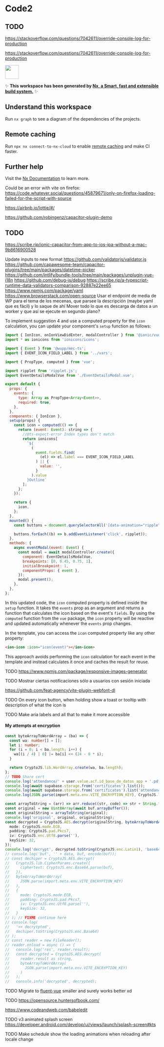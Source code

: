 # Code2

## TODO

https://stackoverflow.com/questions/7042611/override-console-log-for-production

https://stackoverflow.com/questions/7042611/override-console-log-for-production

<a href="https://nx.dev" target="_blank" rel="noreferrer"><img src="https://raw.githubusercontent.com/nrwl/nx/master/images/nx-logo.png" width="45"></a>

✨ **This workspace has been generated by [Nx, a Smart, fast and extensible build system.](https://nx.dev)** ✨

## Understand this workspace

Run `nx graph` to see a diagram of the dependencies of the projects.

## Remote caching

Run `npx nx connect-to-nx-cloud` to enable [remote caching](https://nx.app) and make CI faster.

## Further help

Visit the [Nx Documentation](https://nx.dev) to learn more.

Could be an error with vite on firefox: https://code.whatever.social/questions/45879671/only-on-firefox-loading-failed-for-the-script-with-source

https://airbnb.io/lottie/#/

https://github.com/robingenz/capacitor-plugin-demo

## TODO

https://scribe.rip/ionic-capacitor-from-app-to-ios-ipa-without-a-mac-9b8616900528

Update inputs to new format
https://github.com/validatorjs/validator.js
https://github.com/capawesome-team/capacitor-plugins/tree/main/packages/datetime-picker
https://github.com/intlify/bundle-tools/tree/main/packages/unplugin-vue-i18n
https://github.com/debug-js/debug
https://scribe.rip/a-typescript-runtime-data-validators-comparison-92887e22ee65
https://www.npmjs.com/package/yaml
https://www.browserstack.com/open-source
Usar el endpoint de media de WP para el tema de los mecenas, que parsee la descripción (maybe yaml que es fácil) y lo saque de ahí
Mover todo lo que es descarga de datos a un worker y que así se ejecute en segundo plano?

To implement suggestion 4 and use a computed property for the `icon` calculation, you can update your component's `setup` function as follows:

```javascript
import { IonIcon, onIonViewDidEnter, modalController } from '@ionic/vue';
import * as ionicons from 'ionicons/icons';

import { Event } from '@wupp/mec-ts';
import { EVENT_ICON_FIELD_LABEL } from '../vars';

import { PropType, computed } from 'vue';

import ripplet from 'ripplet.js';
import EventDetailsModalVue from './EventDetailsModal.vue';

export default {
  props: {
    events: {
      type: Array as PropType<Array<Event>>,
      required: true,
    },
  },
  components: { IonIcon },
  setup(props) {
    const icon = computed(() => {
      return (event: Event): string => {
        //@ts-expect-error Index types don't match
        return ionicons[
          `${
            (
              event.fields.find(
                (el) => el.label === EVENT_ICON_FIELD_LABEL
              ) || {
                value: '',
              }
            ).value
          }Outline`
        ];
      };
    });

    return {
      icon,
    };
  },
  mounted() {
    const buttons = document.querySelectorAll('[data-animation="ripple"]');

    buttons.forEach((b) => b.addEventListener('click', ripplet));
  },
  methods: {
    async eventModal(event: Event) {
      const modal = await modalController.create({
        component: EventDetailsModalVue,
        breakpoints: [0, 0.45, 0.75, 1],
        initialBreakpoint: 1,
        componentProps: { event },
      });
      modal.present();
    },
  },
};
```

In this updated code, the `icon` computed property is defined inside the `setup` function. It takes the `events` prop as an argument and returns a function that calculates the icon based on the event's `fields`. By using the `computed` function from the `vue` package, the `icon` property will be reactive and updated automatically whenever the `events` prop changes.

In the template, you can access the `icon` computed property like any other property:

```html
<ion-icon :icon="icon(event)"></ion-icon>
```

This approach avoids performing the `icon` calculation for each event in the template and instead calculates it once and caches the result for reuse.

TODO https://www.npmjs.com/package/responsive-images-generator

TODO Mostrar ciertas notificaciones sólo a usuarios con sesión iniciada

https://github.com/feat-agency/vite-plugin-webfont-dl

TODO On every icon button, when holding show a toast or tooltip with description of what the icon is

TODO Make aria labels and all that to make it more accessible

#### My attempts at encryption

```ts
const byteArrayToWordArray = (ba) => {
  const wa: number[] = [];
  let i: number;
  for (i = 0; i < ba.length; i++) {
    wa[(i / 4) | 0] |= ba[i] << (24 - 8 * i);
  }

  return CryptoJS.lib.WordArray.create(wa, ba.length);
};
// TODO Share cert
console.log('attendance/' + user.value.acf.id_base_de_datos_app + '.pdf.pem');
console.log(await supabase.storage.from('certificates').list());
console.log(await supabase.storage.from('certificates').list('attendance'));
console.log(JSON.parse(import.meta.env.VITE_ENCRYPTION_KEY), CryptoJS.lib.WordArray.create(JSON.parse(import.meta.env.VITE_ENCRYPTION_KEY)), byteArrayToWordArray(JSON.parse(import.meta.env.VITE_ENCRYPTION_KEY)));

const arrayToString = (arr) => arr.reduce((str, code) => str + String.fromCharCode(code), '');
const original = new Uint8Array(await buf.arrayBuffer());
const originalString = arrayToString(original);
console.log('original', original, originalString);
const decrypted = CryptoJS.AES.decrypt(originalString, byteArrayToWordArray(JSON.parse(import.meta.env.VITE_ENCRYPTION_KEY)), {
  mode: CryptoJS.mode.ECB,
  padding: CryptoJS.pad.Pkcs7,
  iv: CryptoJS.enc.Utf8.parse(''),
  keySize: 32,
});
console.log('decrypt', decrypted.toString(CryptoJS.enc.Latin1), 'base64', decrypted.toString(CryptoJS.enc.Base64), 'latin1 -> base64', encode(decrypted.toString(CryptoJS.enc.Latin1)));
// console.log('buf', '' + data, buf, encode(buf));
// const dechiper = CryptoJS.AES.decrypt(
//   CryptoJS.lib.CipherParams.create({
//     ciphertext: CryptoJS.enc.Base64.parse(buf),
//   }),
//   byteArrayToWordArray(
//     JSON.parse(import.meta.env.VITE_ENCRYPTION_KEY)
//   ),
//   {
//     mode: CryptoJS.mode.ECB,
//     padding: CryptoJS.pad.Pkcs7,
//     iv: CryptoJS.enc.Utf8.parse(''),
//     keySize: 32,
//   }
// ); // FIXME continue here
// console.log(
//   '>> decrytpted',
//   dechiper.toString(CryptoJS.enc.Base64)
// );
// const reader = new FileReader();
// reader.onload = async () => {
//   console.log('res', reader.result);
//   const decrypted = CryptoJS.AES.decrypt(
//     reader.result as string,
//     byteArrayToWordArray(
//       JSON.parse(import.meta.env.VITE_ENCRYPTION_KEY)
//     )
//   );
//   console.info('decrypted', decrypted);
```

TODO Migrate to [fluent-vue](https://fluent-vue.demivan.me) smaller and surely works better xd

TODO https://opensource.huntersofbook.com/

https://www.codeandweb.com/babeledit

TODO v3 animated splash screen https://developer.android.com/develop/ui/views/launch/splash-screen#kts

TODO Make schedule show the loading animations when reloading after locale change
